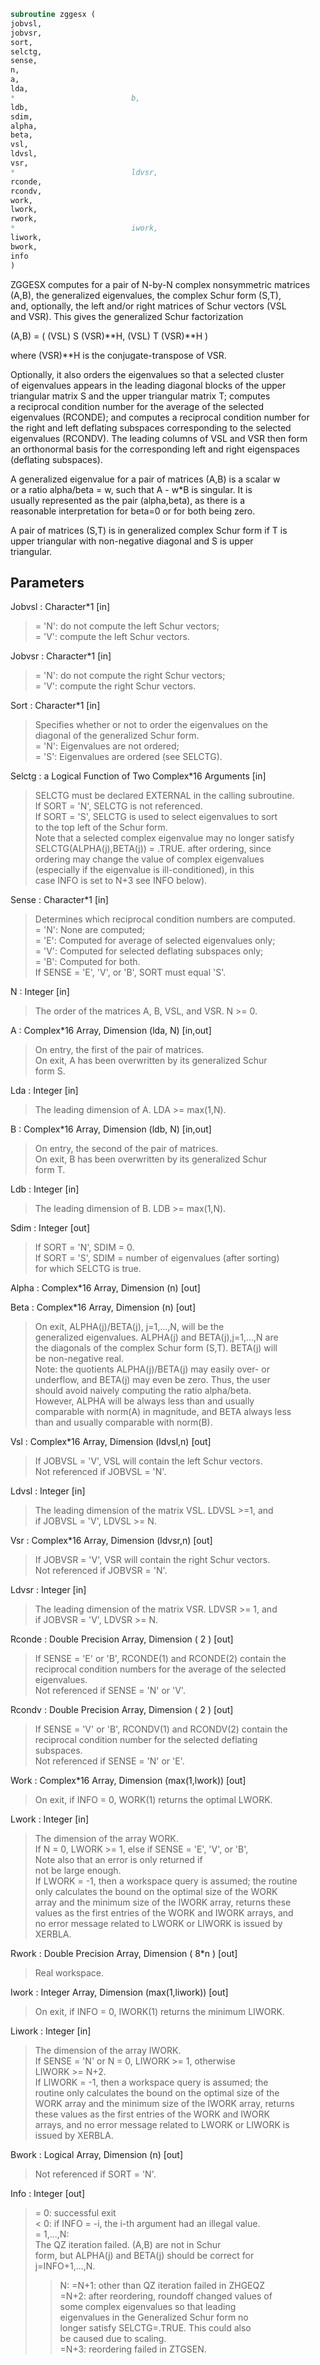 ```fortran  
subroutine zggesx (  
jobvsl,  
jobvsr,  
sort,  
selctg,  
sense,  
n,  
a,  
lda,  
*                          b,  
ldb,  
sdim,  
alpha,  
beta,  
vsl,  
ldvsl,  
vsr,  
*                          ldvsr,  
rconde,  
rcondv,  
work,  
lwork,  
rwork,  
*                          iwork,  
liwork,  
bwork,  
info  
)  
```  
  
ZGGESX computes for a pair of N-by-N complex nonsymmetric matrices  
(A,B), the generalized eigenvalues, the complex Schur form (S,T),  
and, optionally, the left and/or right matrices of Schur vectors (VSL  
and VSR).  This gives the generalized Schur factorization  
  
(A,B) = ( (VSL) S (VSR)**H, (VSL) T (VSR)**H )  
  
where (VSR)**H is the conjugate-transpose of VSR.  
  
Optionally, it also orders the eigenvalues so that a selected cluster  
of eigenvalues appears in the leading diagonal blocks of the upper  
triangular matrix S and the upper triangular matrix T; computes  
a reciprocal condition number for the average of the selected  
eigenvalues (RCONDE); and computes a reciprocal condition number for  
the right and left deflating subspaces corresponding to the selected  
eigenvalues (RCONDV). The leading columns of VSL and VSR then form  
an orthonormal basis for the corresponding left and right eigenspaces  
(deflating subspaces).  
  
A generalized eigenvalue for a pair of matrices (A,B) is a scalar w  
or a ratio alpha/beta = w, such that  A - w*B is singular.  It is  
usually represented as the pair (alpha,beta), as there is a  
reasonable interpretation for beta=0 or for both being zero.  
  
A pair of matrices (S,T) is in generalized complex Schur form if T is  
upper triangular with non-negative diagonal and S is upper  
triangular.  
  
## Parameters  
Jobvsl : Character*1 [in]  
> = 'N':  do not compute the left Schur vectors;  
> = 'V':  compute the left Schur vectors.  
  
Jobvsr : Character*1 [in]  
> = 'N':  do not compute the right Schur vectors;  
> = 'V':  compute the right Schur vectors.  
  
Sort : Character*1 [in]  
> Specifies whether or not to order the eigenvalues on the  
> diagonal of the generalized Schur form.  
> = 'N':  Eigenvalues are not ordered;  
> = 'S':  Eigenvalues are ordered (see SELCTG).  
  
Selctg : a Logical Function of Two Complex*16 Arguments [in]  
> SELCTG must be declared EXTERNAL in the calling subroutine.  
> If SORT = 'N', SELCTG is not referenced.  
> If SORT = 'S', SELCTG is used to select eigenvalues to sort  
> to the top left of the Schur form.  
> Note that a selected complex eigenvalue may no longer satisfy  
> SELCTG(ALPHA(j),BETA(j)) = .TRUE. after ordering, since  
> ordering may change the value of complex eigenvalues  
> (especially if the eigenvalue is ill-conditioned), in this  
> case INFO is set to N+3 see INFO below).  
  
Sense : Character*1 [in]  
> Determines which reciprocal condition numbers are computed.  
> = 'N': None are computed;  
> = 'E': Computed for average of selected eigenvalues only;  
> = 'V': Computed for selected deflating subspaces only;  
> = 'B': Computed for both.  
> If SENSE = 'E', 'V', or 'B', SORT must equal 'S'.  
  
N : Integer [in]  
> The order of the matrices A, B, VSL, and VSR.  N >= 0.  
  
A : Complex*16 Array, Dimension (lda, N) [in,out]  
> On entry, the first of the pair of matrices.  
> On exit, A has been overwritten by its generalized Schur  
> form S.  
  
Lda : Integer [in]  
> The leading dimension of A.  LDA >= max(1,N).  
  
B : Complex*16 Array, Dimension (ldb, N) [in,out]  
> On entry, the second of the pair of matrices.  
> On exit, B has been overwritten by its generalized Schur  
> form T.  
  
Ldb : Integer [in]  
> The leading dimension of B.  LDB >= max(1,N).  
  
Sdim : Integer [out]  
> If SORT = 'N', SDIM = 0.  
> If SORT = 'S', SDIM = number of eigenvalues (after sorting)  
> for which SELCTG is true.  
  
Alpha : Complex*16 Array, Dimension (n) [out]  
  
Beta : Complex*16 Array, Dimension (n) [out]  
> On exit, ALPHA(j)/BETA(j), j=1,...,N, will be the  
> generalized eigenvalues.  ALPHA(j) and BETA(j),j=1,...,N  are  
> the diagonals of the complex Schur form (S,T).  BETA(j) will  
> be non-negative real.  
> Note: the quotients ALPHA(j)/BETA(j) may easily over- or  
> underflow, and BETA(j) may even be zero.  Thus, the user  
> should avoid naively computing the ratio alpha/beta.  
> However, ALPHA will be always less than and usually  
> comparable with norm(A) in magnitude, and BETA always less  
> than and usually comparable with norm(B).  
  
Vsl : Complex*16 Array, Dimension (ldvsl,n) [out]  
> If JOBVSL = 'V', VSL will contain the left Schur vectors.  
> Not referenced if JOBVSL = 'N'.  
  
Ldvsl : Integer [in]  
> The leading dimension of the matrix VSL. LDVSL >=1, and  
> if JOBVSL = 'V', LDVSL >= N.  
  
Vsr : Complex*16 Array, Dimension (ldvsr,n) [out]  
> If JOBVSR = 'V', VSR will contain the right Schur vectors.  
> Not referenced if JOBVSR = 'N'.  
  
Ldvsr : Integer [in]  
> The leading dimension of the matrix VSR. LDVSR >= 1, and  
> if JOBVSR = 'V', LDVSR >= N.  
  
Rconde : Double Precision Array, Dimension ( 2 ) [out]  
> If SENSE = 'E' or 'B', RCONDE(1) and RCONDE(2) contain the  
> reciprocal condition numbers for the average of the selected  
> eigenvalues.  
> Not referenced if SENSE = 'N' or 'V'.  
  
Rcondv : Double Precision Array, Dimension ( 2 ) [out]  
> If SENSE = 'V' or 'B', RCONDV(1) and RCONDV(2) contain the  
> reciprocal condition number for the selected deflating  
> subspaces.  
> Not referenced if SENSE = 'N' or 'E'.  
  
Work : Complex*16 Array, Dimension (max(1,lwork)) [out]  
> On exit, if INFO = 0, WORK(1) returns the optimal LWORK.  
  
Lwork : Integer [in]  
> The dimension of the array WORK.  
> If N = 0, LWORK >= 1, else if SENSE = 'E', 'V', or 'B',  
> Note also that an error is only returned if  
> not be large enough.  
> If LWORK = -1, then a workspace query is assumed; the routine  
> only calculates the bound on the optimal size of the WORK  
> array and the minimum size of the IWORK array, returns these  
> values as the first entries of the WORK and IWORK arrays, and  
> no error message related to LWORK or LIWORK is issued by  
> XERBLA.  
  
Rwork : Double Precision Array, Dimension ( 8*n ) [out]  
> Real workspace.  
  
Iwork : Integer Array, Dimension (max(1,liwork)) [out]  
> On exit, if INFO = 0, IWORK(1) returns the minimum LIWORK.  
  
Liwork : Integer [in]  
> The dimension of the array IWORK.  
> If SENSE = 'N' or N = 0, LIWORK >= 1, otherwise  
> LIWORK >= N+2.  
> If LIWORK = -1, then a workspace query is assumed; the  
> routine only calculates the bound on the optimal size of the  
> WORK array and the minimum size of the IWORK array, returns  
> these values as the first entries of the WORK and IWORK  
> arrays, and no error message related to LWORK or LIWORK is  
> issued by XERBLA.  
  
Bwork : Logical Array, Dimension (n) [out]  
> Not referenced if SORT = 'N'.  
  
Info : Integer [out]  
> = 0:  successful exit  
> < 0:  if INFO = -i, the i-th argument had an illegal value.  
> = 1,...,N:  
> The QZ iteration failed.  (A,B) are not in Schur  
> form, but ALPHA(j) and BETA(j) should be correct for  
> j=INFO+1,...,N.  
> > N:  =N+1: other than QZ iteration failed in ZHGEQZ  
> =N+2: after reordering, roundoff changed values of  
> some complex eigenvalues so that leading  
> eigenvalues in the Generalized Schur form no  
> longer satisfy SELCTG=.TRUE.  This could also  
> be caused due to scaling.  
> =N+3: reordering failed in ZTGSEN.  
  
